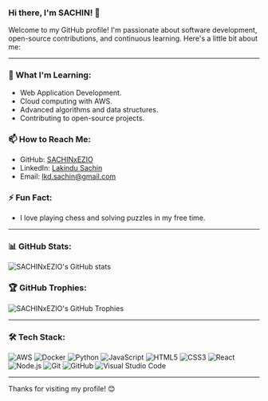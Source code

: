### Hi there, I'm SACHIN! 👋

Welcome to my GitHub profile! I'm passionate about software development, open-source contributions, and continuous learning. Here's a little bit about me:

---

### 🌱 What I'm Learning:

- Web Application Development.
- Cloud computing with AWS.
- Advanced algorithms and data structures.
- Contributing to open-source projects.

### 📫 How to Reach Me:
- GitHub: [SACHINxEZIO](https://github.com/SACHINxEZIO)
- LinkedIn: [Lakindu Sachin](https://www.linkedin.com/in/lakindu-sachin)
- Email: [lkd.sachin@gmail.com](mailto:lkd.sachin@gmail.com)

### ⚡ Fun Fact:
- I love playing chess and solving puzzles in my free time.

---

### 📊 GitHub Stats:
![SACHINxEZIO's GitHub stats](https://github-readme-stats.vercel.app/api?username=SACHINxEZIO&show_icons=true&theme=radical)

### 🏆 GitHub Trophies:
![SACHINxEZIO's GitHub Trophies](https://github-profile-trophy.vercel.app/?username=SACHINxEZIO&theme=dracula)

---

### 🛠️ Tech Stack:
![AWS](https://img.shields.io/badge/-AWS-232F3E?style=flat&logo=amazon-aws&logoColor=white)
![Docker](https://img.shields.io/badge/-Docker-2496ED?style=flat&logo=docker&logoColor=white)
![Python](https://img.shields.io/badge/-Python-3776AB?style=flat&logo=python&logoColor=white)
![JavaScript](https://img.shields.io/badge/-JavaScript-F7DF1E?style=flat&logo=javascript&logoColor=black)
![HTML5](https://img.shields.io/badge/-HTML5-E34F26?style=flat&logo=html5&logoColor=white)
![CSS3](https://img.shields.io/badge/-CSS3-1572B6?style=flat&logo=css3&logoColor=white)
![React](https://img.shields.io/badge/-React-61DAFB?style=flat&logo=react&logoColor=black)
![Node.js](https://img.shields.io/badge/-Node.js-339933?style=flat&logo=node.js&logoColor=white)
![Git](https://img.shields.io/badge/-Git-F05032?style=flat&logo=git&logoColor=white)
![GitHub](https://img.shields.io/badge/-GitHub-181717?style=flat&logo=github&logoColor=white)
![Visual Studio Code](https://img.shields.io/badge/-VS%20Code-007ACC?style=flat&logo=visual-studio-code&logoColor=white)

---

Thanks for visiting my profile! 😊
